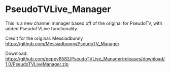 PseudoTVLive_Manager
====================
This is a new channel manager based off of the original for PseudoTV, with added PseudoTVLive functionality.

Credit for the original:
Messiadbunny
https://github.com/Messiadbunny/PseudoTV_Manager

Download:
https://github.com/peppy6582/PseudoTVLive_Manager/releases/download/1.0/PseudoTVLiveManager.zip
